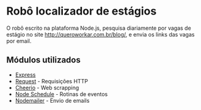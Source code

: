 # Robô localizador de estágios

O robô escrito na plataforma Node.js, pesquisa diariamente por vagas de estágio no site http://queroworkar.com.br/blog/, e envia os links das vagas por email.

## Módulos utilizados

* [Express](https://www.npmjs.com/package/express) 
* [Request](https://www.npmjs.com/package/request) - Requisições HTTP
* [Cheerio](https://www.npmjs.com/package/cheerio) - Web scrapping
* [Node Schedule](https://www.npmjs.com/package/node-schedule) - Rotinas de eventos
* [Nodemailer](https://www.npmjs.com/package/nodemailer) - Envio de emails

